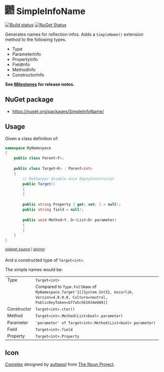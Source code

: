 # <img src='/src/icon.png' height='30px'> SimpleInfoName

[![Build status](https://ci.appveyor.com/api/projects/status/dl7snkk70b964ke4/branch/main?svg=true)](https://ci.appveyor.com/project/SimonCropp/SimpleInfoName)
[![NuGet Status](https://img.shields.io/nuget/v/SimpleInfoName.svg)](https://www.nuget.org/packages/SimpleInfoName/)

Generates names for reflection infos. Adds a `SimpleName()` extension method to the following types.

 * Type
 * ParameterInfo
 * PropertyInfo
 * FieldInfo
 * MethodInfo
 * ConstructorInfo

**See [Milestones](../../milestones?state=closed) for release notes.**

## NuGet package

 * https://nuget.org/packages/SimpleInfoName/


## Usage

Given a class definition of:

<!-- snippet: Target -->
<a id='snippet-Target'></a>
```cs
namespace MyNamespace
{
    public class Parent<T>;

    public class Target<K> : Parent<int>
    {
        // ReSharper disable once EmptyConstructor
        public Target()
        {
        }

        public string Property { get; set; } = null!;
        public string field = null!;

        public void Method<Y, D>(List<D> parameter)
        {
        }
    }
}
```
<sup><a href='/src/Tests/Snippets.cs#L5-L27' title='Snippet source file'>snippet source</a> | <a href='#snippet-Target' title='Start of snippet'>anchor</a></sup>
<!-- endSnippet -->

And a constructed type of `Target<int>`.
    
The simple names would be:

<!-- include: sample. path: /src/sample.include.md -->
|   |   |
| - | - |
| Type | `Target<int>` |
| | Compared to `Type.FullName` of<br> `MyNamespace.Target'1[[System.Int32, mscorlib, Version=4.0.0.0, Culture=neutral, PublicKeyToken=b77a5c561934e089]]` |
| Constructor | `Target<int>.ctor()` |
| Method | `Target<int>.Method(List<bool> parameter)` |
| Parameter | `'parameter' of Target<int>.Method(List<bool> parameter)` |
| Field | `Target<int>.field` |
| Property | `Target<int>.Property` |
<!-- endInclude -->


## Icon

[Complex](https://thenounproject.com/term/complex/2270599/) designed by [auttapol](https://thenounproject.com/monsterku69) from [The Noun Project](https://thenounproject.com).
